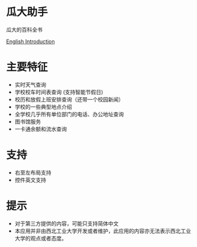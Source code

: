 # 瓜大助手

瓜大的百科全书

[English Introduction](/README.md)

# 主要特征

+ 实时天气查询
+ 学校校车时间表查询 (支持智能节假日)
+ 校历和放假上班安排查询（还带一个校园新闻）
+ 学校的一些典型地点介绍
+ 全学校几乎所有单位部门的电话、办公地址查询
+ 图书馆服务
+ 一卡通余额和流水查询

# 支持

+ 右至左布局支持
+ 控件英文支持

# 提示

+ 对于第三方提供的内容，可能只支持简体中文
+ 本应用并非由西北工业大学开发或者维护，此应用的内容亦无法表示西北工业大学的观点或者态度。